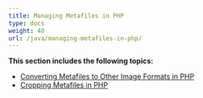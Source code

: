 ```yaml
---
title: Managing Metafiles in PHP
type: docs
weight: 40
url: /java/managing-metafiles-in-php/
---
```


**This section includes the following topics:**

- [Converting Metafiles to Other Image Formats in PHP](/imaging/java/converting-metafiles-to-other-image-formats-in-php/)
- [Cropping Metafiles in PHP](/imaging/java/cropping-metafiles-in-php/)
